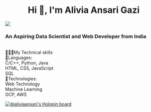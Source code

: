 <h1 align="center">Hi 👋, I'm Alivia Ansari Gazi</h1>
<a href="https://www.youtube.com/watch?v=dQw4w9WgXcQ"><img src="https://user-images.githubusercontent.com/73097560/115834477-dbab4500-a447-11eb-908a-139a6edaec5c.gif"></a></h1>
<h3 font-weight: "bold">An Aspiring Data Scientist and Web Developer from India</h3>
<p align="left">
	<br/>
👨🏼‍💻My Technical skills<br/>
📜Languages:<br/>
C/C++, Python, Java<br/>
HTML, CSS, JavaScript<br/>
SQL<br/>
🤹Technologies:<br/>
Web Technology<br/>
Machine Learning<br/>
GCP, AWS<br/>
</p>

[![@aliviaansari's Holopin board](https://holopin.me/aliviaansari)](https://holopin.io/@aliviaansari)
